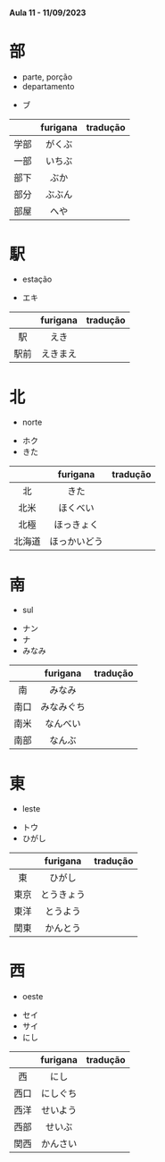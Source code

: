 #### Aula 11 - 11/09/2023


# 部
<ul><li>parte, porção</li><li>departamento</li></ul>

- ブ

|  | furigana | tradução |
|:---:|:---:|:---:|
| 学部 | がくぶ |  |
| 一部 | いちぶ |  |
| 部下 | ぶか |  |
| 部分 | ぶぶん |  |
| 部屋 | へや |  |


# 駅
- estação

- エキ

|  | furigana | tradução |
|:---:|:---:|:---:|
| 駅 | えき |  |
| 駅前 | えきまえ |  |



# 北
- norte

<ul><li>ホク</li><li>きた</li></ul>

|  | furigana | tradução |
|:---:|:---:|:---:|
| 北 | きた |  |
| 北米 | ほくべい |  |
| 北極 | ほっきょく |  |
| 北海道 | ほっかいどう |  |


# 南
- sul

<ul><li>ナン</li><li>ナ</li><li>みなみ</li></ul>

|  | furigana | tradução |
|:---:|:---:|:---:|
| 南 | みなみ |  |
| 南口 | みなみぐち |  |
| 南米 | なんべい |  |
| 南部 | なんぶ |  |


# 東
- leste

<ul><li>トウ</li><li>ひがし</li></ul>

|  | furigana | tradução |
|:---:|:---:|:---:|
| 東 | ひがし |  |
| 東京 | とうきょう |  |
| 東洋 | とうよう |  |
| 関東 | かんとう |  |


# 西
- oeste

<ul><li>セイ</li><li>サイ</li><li>にし</li></ul>

|  | furigana | tradução |
|:---:|:---:|:---:|
| 西 | にし |  |
| 西口 | にしぐち |  |
| 西洋 | せいよう |  |
| 西部 | せいぶ |  |
| 関西 | かんさい |  |